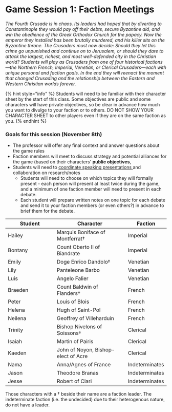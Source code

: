 # Game Session 1: Faction Meetings

_The Fourth Crusade is in chaos. Its leaders had hoped that by diverting to Constantinople they would pay off their debts, secure Byzantine aid, and win the obedience of the Greek Orthodox Church for the papacy. Now the emperor they installed has been brutally murdered, and his killer sits on the Byzantine throne. The Crusaders must now decide: Should they let this crime go unpunished and continue on to Jerusalem, or should they dare to attack the largest, richest, and most well-defended city in the Christian world? Students will play as Crusaders from one of four historical factions—the Northern French, Imperial, Venetian, or Clerical Crusaders—each with unique personal and faction goals. In the end they will reenact the moment that changed Crusading and the relationship between the Eastern and Western Christian worlds forever._

{% hint style="info" %}
Students will need to be familiar with their character sheet by the start of this class. Some objectives are public and some characters will have private objectives, so be clear in advance how much you want to divulge to your faction or to others. DO NOT SHOW YOUR CHARACTER SHEET to other players even if they are on the same faction as you.&#x20;
{% endhint %}

### Goals for this session (November 8th)

* The professor will offer any final context and answer questions about the game rules
* Faction members will meet to discuss strategy and potential alliances for the game (based on their characters' **public objectives**,&#x20;
* Students will need to [coordinate speaking presentations ](https://docs.google.com/spreadsheets/d/1dGJJVJNTRgS7qoLvDOmXIsl1hq0eW5ZBElUmlUsl8mw/edit?usp=sharing)and collaboration on research/notes
  * Students will need to choose on which topics they will formally present - each person will present at least twice during the game, and a minimum of one faction member will need to present in each debate.&#x20;
  * Each student will prepare written notes on one topic for each debate and send it to your faction members (or even others?) in advance to brief them for the debate.

<table><thead><tr><th width="203">Student</th><th width="309.3333333333333">Character</th><th>Faction</th></tr></thead><tbody><tr><td>Hailey</td><td>Marquis Boniface of Montferrat†</td><td>Imperial</td></tr><tr><td>Bontany</td><td>Count Oberto II of Biandrate</td><td>Imperial</td></tr><tr><td>Emily</td><td>Doge Enrico Dandolo†</td><td>Venetian</td></tr><tr><td>Lily</td><td>Panteleone Barbo</td><td>Venetian</td></tr><tr><td>Luis</td><td>Angelo Falier</td><td>Venetian</td></tr><tr><td>Braeden</td><td>Count Baldwin of Flanders†</td><td>French</td></tr><tr><td>Peter</td><td>Louis of Blois</td><td>French</td></tr><tr><td>Helena</td><td>Hugh of Saint-Pol</td><td>French</td></tr><tr><td>Neilena</td><td>Geoffrey of Villeharduin</td><td>French</td></tr><tr><td>Trinity</td><td>Bishop Nivelons of Soissons†</td><td>Clerical</td></tr><tr><td>Isaiah</td><td>Martin of Pairis</td><td>Clerical</td></tr><tr><td>Kaeden</td><td>John of Noyon, Bishop-elect of Acre</td><td>Clerical</td></tr><tr><td>Nama</td><td>Anna/Agnes of France</td><td>Indeterminates</td></tr><tr><td>Jason</td><td>Theodore Branas</td><td>Indeterminates</td></tr><tr><td>Jesse</td><td>Robert of Clari</td><td>Indeterminates</td></tr></tbody></table>

Those characters with a † beside their name are a faction leader. The indeterminate faction (i.e. the undecided) due to their heterogenous nature, do not have a leader.&#x20;
